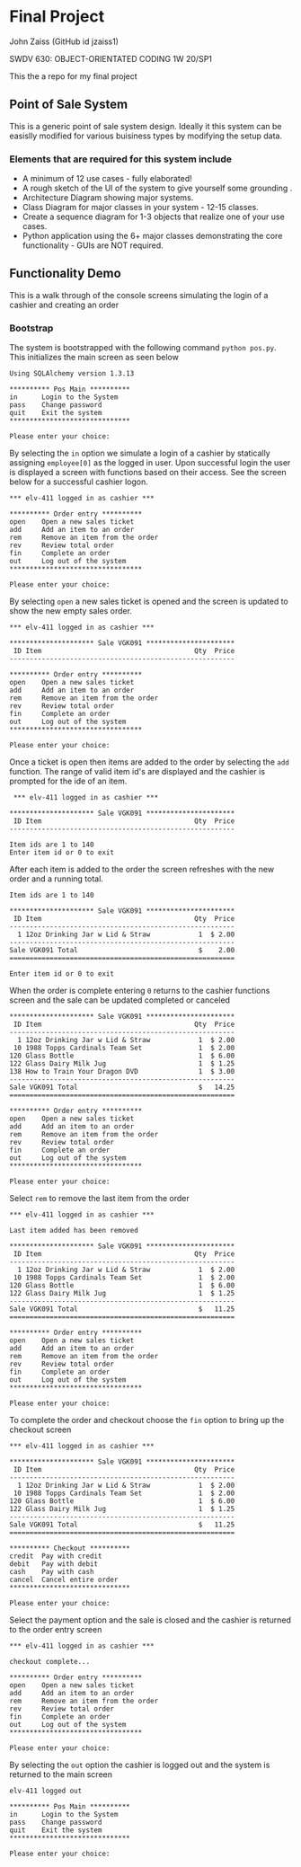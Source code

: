 # Final Project

John Zaiss (GitHub id jzaiss1)

SWDV 630: OBJECT-ORIENTATED CODING 1W 20/SP1

This the a repo for my final project

## Point of Sale System

This is a generic point of sale system design.  Ideally it this system can be easislly modified for various buisiness types by modifying the setup data.

### Elements that are required for this system include

* A minimum of 12 use cases - fully elaborated!
* A rough sketch of the UI of the system to give yourself some grounding .
* Architecture Diagram showing major systems.
* Class Diagram for major classes in your system - 12-15 classes.
* Create a sequence diagram for 1-3 objects that realize one of your use cases.
* Python application using the 6+ major classes demonstrating the core functionality - GUIs are NOT required.

## Functionality Demo

This is a walk through of the console screens simulating the login of a cashier and creating an order

### Bootstrap

The system is bootstrapped with the following command `python pos.py`. This initializes the main screen as seen below

```
Using SQLAlchemy version 1.3.13

********** Pos Main **********
in      Login to the System
pass    Change password
quit    Exit the system
******************************

Please enter your choice:
```
By selecting the `in` option we simulate a login of a cashier by statically assigning `employee[0]` as the logged in user.  Upon successful login the user is displayed a screen with functions based on their access.  See the screen below for a successful cashier logon.
```
*** elv-411 logged in as cashier ***

********** Order entry **********
open    Open a new sales ticket
add     Add an item to an order
rem     Remove an item from the order
rev     Review total order
fin     Complete an order
out     Log out of the system
*********************************

Please enter your choice:
```
By selecting `open` a new sales ticket is opened and the screen is updated to show the new empty sales order.
```
*** elv-411 logged in as cashier ***

********************* Sale VGK091 **********************
 ID Item                                      Qty  Price
--------------------------------------------------------

********** Order entry **********
open    Open a new sales ticket
add     Add an item to an order
rem     Remove an item from the order
rev     Review total order
fin     Complete an order
out     Log out of the system
*********************************

Please enter your choice:
```
Once a ticket is open then items are added to the order by selecting the `add` function.  The range of valid item id's are displayed and the cashier is prompted for the ide of an item.
```
 *** elv-411 logged in as cashier ***

********************* Sale VGK091 **********************
 ID Item                                      Qty  Price
--------------------------------------------------------

Item ids are 1 to 140
Enter item id or 0 to exit
```
After each item is added to the order the screen refreshes with the new order and a running total.
```
Item ids are 1 to 140

********************* Sale VGK091 **********************
 ID Item                                      Qty  Price
--------------------------------------------------------
  1 12oz Drinking Jar w Lid & Straw            1  $ 2.00
--------------------------------------------------------
Sale VGK091 Total                              $    2.00
========================================================

Enter item id or 0 to exit
```
When the order is complete entering `0` returns to the cashier functions screen and the sale can be updated completed or canceled
```
********************* Sale VGK091 **********************
 ID Item                                      Qty  Price
--------------------------------------------------------
  1 12oz Drinking Jar w Lid & Straw            1  $ 2.00
 10 1988 Topps Cardinals Team Set              1  $ 2.00
120 Glass Bottle                               1  $ 6.00
122 Glass Dairy Milk Jug                       1  $ 1.25
138 How to Train Your Dragon DVD               1  $ 3.00
--------------------------------------------------------
Sale VGK091 Total                              $   14.25
========================================================

********** Order entry **********
open    Open a new sales ticket
add     Add an item to an order
rem     Remove an item from the order
rev     Review total order
fin     Complete an order
out     Log out of the system
*********************************

Please enter your choice:
```
Select `rem` to remove the last item from the order
```
*** elv-411 logged in as cashier ***

Last item added has been removed

********************* Sale VGK091 **********************
 ID Item                                      Qty  Price
--------------------------------------------------------
  1 12oz Drinking Jar w Lid & Straw            1  $ 2.00
 10 1988 Topps Cardinals Team Set              1  $ 2.00
120 Glass Bottle                               1  $ 6.00
122 Glass Dairy Milk Jug                       1  $ 1.25
--------------------------------------------------------
Sale VGK091 Total                              $   11.25
========================================================

********** Order entry **********
open    Open a new sales ticket
add     Add an item to an order
rem     Remove an item from the order
rev     Review total order
fin     Complete an order
out     Log out of the system
*********************************

Please enter your choice:
```
To complete the order and checkout choose the `fin` option to bring up the checkout screen
```
*** elv-411 logged in as cashier ***

********************* Sale VGK091 **********************
 ID Item                                      Qty  Price
--------------------------------------------------------
  1 12oz Drinking Jar w Lid & Straw            1  $ 2.00
 10 1988 Topps Cardinals Team Set              1  $ 2.00
120 Glass Bottle                               1  $ 6.00
122 Glass Dairy Milk Jug                       1  $ 1.25
--------------------------------------------------------
Sale VGK091 Total                              $   11.25
========================================================

********** Checkout **********
credit  Pay with credit
debit   Pay with debit
cash    Pay with cash
cancel  Cancel entire order
******************************

Please enter your choice:
```
Select the payment option and the sale is closed and the cashier is returned to the order entry screen
```
*** elv-411 logged in as cashier ***

checkout complete...

********** Order entry **********
open    Open a new sales ticket
add     Add an item to an order
rem     Remove an item from the order
rev     Review total order
fin     Complete an order
out     Log out of the system
*********************************

Please enter your choice:
```
By selecting the `out` option the cashier is logged out and the system is returned to the main screen
```
elv-411 logged out

********** Pos Main **********
in      Login to the System
pass    Change password
quit    Exit the system
******************************

Please enter your choice:
```